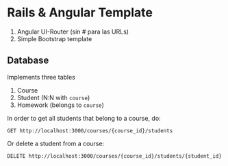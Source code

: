 # Rails & Angular Template

1. Angular UI-Router (sin # para las URLs)
2. Simple Bootstrap template

## Database

Implements three tables

1. Course 
2. Student (N:N with ```course```)
3. Homework (belongs to ```course```)

In order to get all students that belong to a course, do:

```
GET http://localhost:3000/courses/{course_id}/students
```

Or delete a student from a course:

```
DELETE http://localhost:3000/courses/{course_id}/students/{student_id}
```
